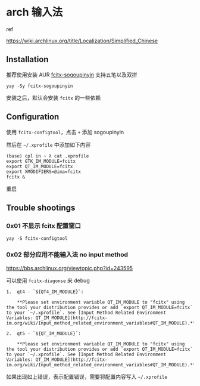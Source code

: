 # arch 输入法

ref

https://wiki.archlinux.org/title/Localization/Simplified_Chinese

## Installation

推荐使用安装 AUR [fcitx-sogoupinyin](https://aur.archlinux.org/packages/fcitx-sogoupinyin) 支持五笔以及双拼

```
yay -Sy fcitx-sogoupinyin
```

安装之后，默认会安装 `fcitx` 的一些依赖

## Configuration

使用 `fcitx-configtool`，点击 `+` 添加 sogoupinyin

然后在 `~/.xprofile` 中添加如下内容

```
(base) cpl in ~ λ cat .xprofile 
export GTK_IM_MODULE=fcitx
export QT_IM_MODULE=fcitx
export XMODIFIERS=@ima=fcitx
fcitx &
```

重启

## Trouble shootings

### 0x01 不显示 fcitx 配置窗口 

```
yay -S fcitx-configtool
```

### 0x02 部分应用不能输入法 no input method

https://bbs.archlinux.org/viewtopic.php?id=243595

可以使用 `fcitx-diagonse` 来 debug

```
1.  qt4 - `${QT4_IM_MODULE}`:

    **Please set environment variable QT_IM_MODULE to "fcitx" using the tool your distribution provides or add `export QT_IM_MODULE=fcitx` to your `~/.xprofile`. See [Input Method Related Environment Variables: QT_IM_MODULE](http://fcitx-im.org/wiki/Input_method_related_environment_variables#QT_IM_MODULE).**

2.  qt5 - `${QT_IM_MODULE}`:

    **Please set environment variable QT_IM_MODULE to "fcitx" using the tool your distribution provides or add `export QT_IM_MODULE=fcitx` to your `~/.xprofile`. See [Input Method Related Environment Variables: QT_IM_MODULE](http://fcitx-im.org/wiki/Input_method_related_environment_variables#QT_IM_MODULE).**
```

如果出现如上错误，表示配置错误，需要将配置内容写入 `~/.xprofile`